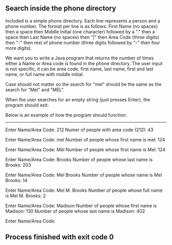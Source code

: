 Search inside the phone directory
--------------------------
Included is a simple phone directory.  Each line represents a person and a phone number.
The format per line is as follows:
  First Name (no spaces)
  then a space
  then Middle Initial (one character) followed by a "."
  then a space
  then Last Name (no spaces)
  then "|"
  then Area Code (three digits)
  then "-"
  then rest of phone number (three digits followed by "-" then four more digits).

We want you to write a Java program that returns the number of times either a Name or Area code is found in the phone directory.
The user input is not specific, it can be area code, first name, last name, first and last name, or full name with middle initial.

Case should not matter so the search for "mel" should be the same as the search for "Mel" and "MEL".

When the user searches for an empty string (just presses Enter), the program should exit.

Below is an example of how the program should function:


----------------------------------------------------------------------
Enter Name/Area Code: 212
    Numer of people with area code (212): 43


Enter Name/Area Code: mel
    Number of people whose first name is mel: 124


Enter Name/Area Code: Mel
    Number of people whose first name is Mel: 124


Enter Name/Area Code: Brooks
    Number of people whose last name is Brooks: 203


Enter Name/Area Code: Mel Brooks
    Number of people whose name is Mel Brooks: 14


Enter Name/Area Code: Mel M. Brooks
    Number of people whose full name is Mel M. Brooks: 2


Enter Name/Area Code: Madison
    Number of people whose first name is Madison: 130
    Number of people whose last name is Madison: 402

Enter Name/Area Code:

Process finished with exit code 0
----------------------------------------------------------------------